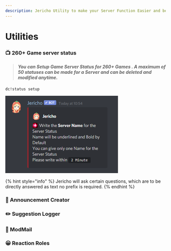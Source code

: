 ```yaml
---
description: Jericho Utility to make your Server Function Easier and beautiful
---
```


# Utilities

### 📺 260+ Game server status

> #### _You can Setup Game Server Status for 260+ Games . A maximum  of 50 statuses can be made for a Server and can be deleted  and modified  anytime._

```text
dc!status setup
```

![This indicates that the setup is started successfully!!](../.gitbook/assets/screenshot-2021-06-05-105456.png)

{% hint style="info" %}
Jericho will ask certain questions, which are to be directly answered as text no prefix is required.
{% endhint %}

### 📢 Announcement Creator

### ✏️ Suggestion Logger

### 🤖 ModMail

### 😀 Reaction Roles


